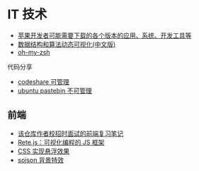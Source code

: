 IT 技术
======

- [苹果开发者可能需要下载的各个版本的应用、系统、开发工具等](https://developer.apple.com/download/more/)
- [数据结构和算法动态可视化(中文版)](https://visualgo.net/zh)
- [oh-my-zsh](https://github.com/robbyrussell/oh-my-zsh)

代码分享
- [codeshare 可管理](https://codeshare.io)
- [ubuntu pastebin 不可管理](https://paste.ubuntu.com)

## 前端

- [该仓库作者校招时面试的前端复习笔记](https://github.com/CavsZhouyou/Front-End-Interview-Notebook)
- [Rete.js：可视化编程的 JS 框架](https://github.com/retejs/rete)
- [CSS 实现悬浮效果](https://mp.weixin.qq.com/s?__biz=MjM5NTY1MjY0MQ==&mid=2650742344&idx=3&sn=fdafa8bec7ab21dfbacb29ea2d605da5&chksm=befe8b0689890210df8483d008a5a354f988247d68f5c023df5865d985437119a88092ab7535&mpshare=1&scene=1&srcid=08174UHCvIUBYXARiory21k9#rd)
- [sojson 背景特效](https://www.sojson.com/blog/127.html)
